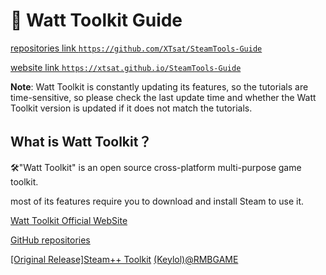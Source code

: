 # 🧰 Watt Toolkit Guide

[repositories link `https://github.com/XTsat/SteamTools-Guide`](https://github.com/XTsat/SteamTools-Guide)

[website link `https://xtsat.github.io/SteamTools-Guide`](https://xtsat.github.io/SteamTools-Guide)

**Note**: Watt Toolkit is constantly updating its features, so the tutorials are time-sensitive, so please check the last update time and whether the Watt Toolkit version is updated if it does not match the tutorials.

## What is Watt Toolkit？

🛠️"Watt Toolkit" is an open source cross-platform multi-purpose game toolkit.

most of its features require you to download and install Steam to use it.

[Watt Toolkit Official WebSite](https://steampp.net/)

[GitHub repositories](https://github.com/SteamTools-Team/SteamTools)

[\[Original Release\]Steam++ Toolkit](https://keylol.com/t667906-1-1) [(Keylol)@RMBGAME](https://keylol.com/suid-269966)
